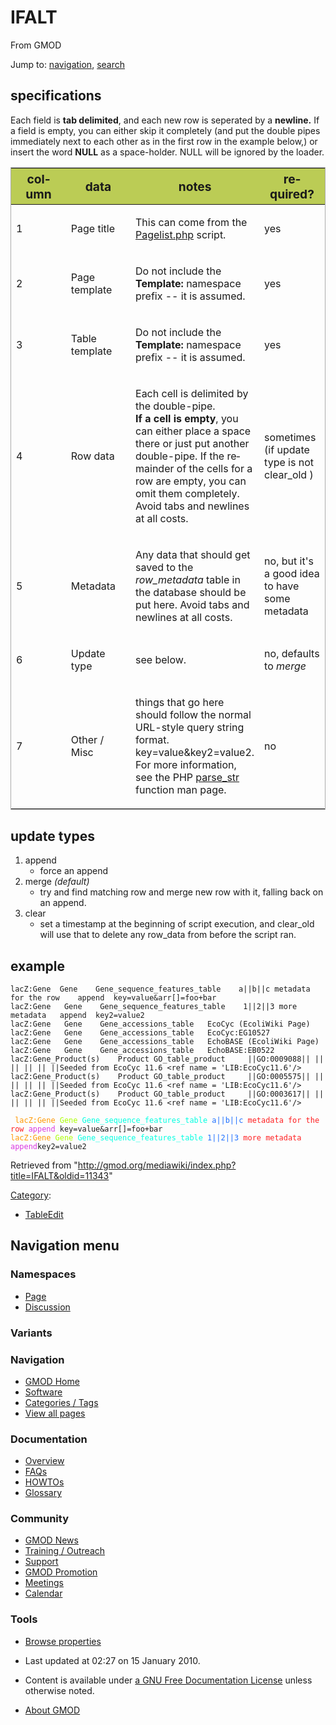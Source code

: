 <div id="mw-page-base" class="noprint">

</div>

<div id="mw-head-base" class="noprint">

</div>

<div id="content" class="mw-body" role="main">

<span id="top"></span>

<div id="mw-js-message" style="display:none;">

</div>



# <span dir="auto">IFALT</span>

<div id="bodyContent">

<div id="siteSub">

From GMOD

</div>

<div id="contentSub">

</div>

<div id="jump-to-nav" class="mw-jump">

Jump to: [navigation](#mw-navigation), [search](#p-search)

</div>

<div id="mw-content-text" class="mw-content-ltr" lang="en" dir="ltr">

## <span id="specifications" class="mw-headline">specifications</span>

Each field is **tab delimited**, and each new row is seperated by a
**newline.** If a field is empty, you can either skip it completely (and
put the double pipes immediately next to each other as in the first row
in the example below,) or insert the word **NULL** as a space-holder.
NULL will be ignored by the loader.

<table class="sortable" data-border="1" data-cellpadding="4"
data-cellspacing="0"
style="margin: 1em 1em 1em 0; border: 1px #aaa solid; border-collapse: collapse;">
<colgroup>
<col style="width: 25%" />
<col style="width: 25%" />
<col style="width: 25%" />
<col style="width: 25%" />
</colgroup>
<thead>
<tr class="header" style="background-color:#bbcc55; font-size:larger;">
<th>column</th>
<th>data</th>
<th>notes</th>
<th>required?</th>
</tr>
</thead>
<tbody>
<tr class="odd">
<td><p>1</p></td>
<td><p>Page title</p></td>
<td><p>This can come from the <a
href="http://gmod.org/mediawiki/index.php?title=Pagelist.php&amp;action=edit&amp;redlink=1"
class="new" title="Pagelist.php (page does not exist)">Pagelist.php</a>
script.</p></td>
<td><p>yes</p></td>
</tr>
<tr class="even">
<td><p>2</p></td>
<td><p>Page template</p></td>
<td><p>Do not include the <strong>Template:</strong> namespace prefix --
it is assumed.</p></td>
<td><p>yes</p></td>
</tr>
<tr class="odd">
<td><p>3</p></td>
<td><p>Table template</p></td>
<td><p>Do not include the <strong>Template:</strong> namespace prefix --
it is assumed.</p></td>
<td><p>yes</p></td>
</tr>
<tr class="even">
<td><p>4</p></td>
<td><p>Row data</p></td>
<td><p>Each cell is delimited by the double-pipe.<br />
<strong>If a cell is empty</strong>, you can either place a space there
or just put another double-pipe. If the remainder of the cells for a row
are empty, you can omit them completely.<br />
Avoid tabs and newlines at all costs.</p></td>
<td><p>sometimes (if update type is not clear_old )</p></td>
</tr>
<tr class="odd">
<td><p>5</p></td>
<td><p>Metadata</p></td>
<td><p>Any data that should get saved to the <em>row_metadata</em> table
in the database should be put here. Avoid tabs and newlines at all
costs.</p></td>
<td><p>no, but it's a good idea to have some metadata</p></td>
</tr>
<tr class="even">
<td><p>6</p></td>
<td><p>Update type</p></td>
<td><p>see below.</p></td>
<td><p>no, defaults to <em>merge</em></p></td>
</tr>
<tr class="odd">
<td><p>7</p></td>
<td><p>Other / Misc</p></td>
<td><p>things that go here should follow the normal URL-style query
string format. key=value&amp;key2=value2. For more information, see the
PHP <a href="http://us2.php.net/parse_str" class="external text"
rel="nofollow">parse_str</a> function man page.</p></td>
<td><p>no</p></td>
</tr>
</tbody>
</table>

  

## <span id="update_types" class="mw-headline">update types</span>

1.  append
    - force an append
2.  merge *(default)*
    - try and find matching row and merge new row with it, falling back
      on an append.
3.  clear
    - set a timestamp at the beginning of script execution, and
      clear_old will use that to delete any row_data from before the
      script ran.

## <span id="example" class="mw-headline">example</span>

    lacZ:Gene  Gene    Gene_sequence_features_table    a||b||c metadata for the row    append  key=value&arr[]=foo+bar
    lacZ:Gene   Gene    Gene_sequence_features_table    1||2||3 more metadata   append  key2=value2
    lacZ:Gene   Gene    Gene_accessions_table   EcoCyc (EcoliWiki Page)
    lacZ:Gene   Gene    Gene_accessions_table   EcoCyc:EG10527
    lacZ:Gene   Gene    Gene_accessions_table   EchoBASE (EcoliWiki Page)
    lacZ:Gene   Gene    Gene_accessions_table   EchoBASE:EB0522
    lacZ:Gene_Product(s)    Product GO_table_product     ||GO:0009088|| || || || || ||Seeded from EcoCyc 11.6 <ref name = 'LIB:EcoCyc11.6'/>
    lacZ:Gene_Product(s)    Product GO_table_product     ||GO:0005575|| || || || || ||Seeded from EcoCyc 11.6 <ref name = 'LIB:EcoCyc11.6'/>
    lacZ:Gene_Product(s)    Product GO_table_product     ||GO:0003617|| || || || || ||Seeded from EcoCyc 11.6 <ref name = 'LIB:EcoCyc11.6'/>

  
` `<span style="color:#ff9700">`lacZ:Gene`</span>` `<span style="color:#aaff00">`Gene`</span>` `<span style="color:#00ffe1">`Gene_sequence_features_table`</span>` `<span style="color:#1d6fff">`a||b||c`</span>` `<span style="color:#ff2022">`metadata for the row`</span>` `<span style="color:#da37e0">`append`</span>` key=value&arr[]=foo+bar`  
<span style="color:#ff9700">`lacZ:Gene`</span>` `<span style="color:#aaff00">`Gene`</span>` `<span style="color:#00ffe1">`Gene_sequence_features_table`</span>` `<span style="color:#1d6fff">`1||2||3`</span>` `<span style="color:#ff2022">`more metadata`</span>` `<span style="color:#da37e0">`append`</span>` key2=value2 `

</div>

<div class="printfooter">

Retrieved from
"<http://gmod.org/mediawiki/index.php?title=IFALT&oldid=11343>"

</div>

<div id="catlinks" class="catlinks">

<div id="mw-normal-catlinks" class="mw-normal-catlinks">

[Category](Special:Categories "Special:Categories"):

- [TableEdit](Category:TableEdit "Category:TableEdit")

</div>

</div>

<div class="visualClear">

</div>

</div>

</div>

<div id="mw-navigation">

## Navigation menu

<div id="mw-head">



<div id="left-navigation">

<div id="p-namespaces" class="vectorTabs" role="navigation"
aria-labelledby="p-namespaces-label">

### Namespaces

- <span id="ca-nstab-main"><a href="IFALT" accesskey="c" title="View the content page [c]">Page</a></span>
- <span id="ca-talk"><a
  href="http://gmod.org/mediawiki/index.php?title=Talk:IFALT&amp;action=edit&amp;redlink=1"
  accesskey="t"
  title="Discussion about the content page [t]">Discussion</a></span>

</div>

<div id="p-variants" class="vectorMenu emptyPortlet" role="navigation"
aria-labelledby="p-variants-label">

### 

### Variants[](#)

<div class="menu">

</div>

</div>

</div>





</div>

</div>

</div>

<div id="mw-panel">

<div id="p-logo" role="banner">

<a href="Main_Page"
style="background-image: url(../images/GMOD-cogs.png);"
title="Visit the main page"></a>

</div>

<div id="p-Navigation" class="portal" role="navigation"
aria-labelledby="p-Navigation-label">

### Navigation

<div class="body">

- <span id="n-GMOD-Home">[GMOD Home](Main_Page)</span>
- <span id="n-Software">[Software](GMOD_Components)</span>
- <span id="n-Categories-.2F-Tags">[Categories /
  Tags](Categories)</span>
- <span id="n-View-all-pages">[View all pages](Special:AllPages)</span>

</div>

</div>

<div id="p-Documentation" class="portal" role="navigation"
aria-labelledby="p-Documentation-label">

### Documentation

<div class="body">

- <span id="n-Overview">[Overview](Overview)</span>
- <span id="n-FAQs">[FAQs](Category:FAQ)</span>
- <span id="n-HOWTOs">[HOWTOs](Category:HOWTO)</span>
- <span id="n-Glossary">[Glossary](Glossary)</span>

</div>

</div>

<div id="p-Community" class="portal" role="navigation"
aria-labelledby="p-Community-label">

### Community

<div class="body">

- <span id="n-GMOD-News">[GMOD News](GMOD_News)</span>
- <span id="n-Training-.2F-Outreach">[Training /
  Outreach](Training_and_Outreach)</span>
- <span id="n-Support">[Support](Support)</span>
- <span id="n-GMOD-Promotion">[GMOD Promotion](GMOD_Promotion)</span>
- <span id="n-Meetings">[Meetings](Meetings)</span>
- <span id="n-Calendar">[Calendar](Calendar)</span>

</div>

</div>

<div id="p-tb" class="portal" role="navigation"
aria-labelledby="p-tb-label">

### Tools

<div class="body">


- <span id="t-smwbrowselink"><a href="Special:Browse/IFALT" rel="smw-browse">Browse properties</a></span>


</div>

</div>

</div>

</div>

<div id="footer" role="contentinfo">

- <span id="footer-info-lastmod">Last updated at 02:27 on 15 January
  2010.</span>
<!-- - <span id="footer-info-viewcount">17,080 page views.</span> -->
- <span id="footer-info-copyright">Content is available under
  <a href="http://www.gnu.org/licenses/fdl-1.3.html" class="external"
  rel="nofollow">a GNU Free Documentation License</a> unless otherwise
  noted.</span>

<!-- -->

- <span id="footer-places-about">[About
  GMOD](GMOD:About "GMOD:About")</span>

<!-- -->






</div>
